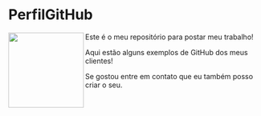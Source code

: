 # PerfilGitHub


<img src="https://techstack-generator.vercel.app/github-icon.svg" align="left" width="150"/>
          
Este é o meu repositório para postar meu trabalho! 

Aqui estão alguns exemplos de GitHub dos meus clientes! 

Se gostou entre em contato que eu também posso criar o seu.
